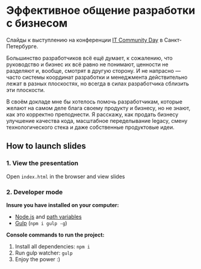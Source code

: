 # Эффективное общение разработки с бизнесом

Слайды к выступлению на конференции [IT Community Day](https://developers.sber.ru/kak-v-sbere/events/it_october) в Санкт-Петербурге.

Большинство разработчиков всё ещё думает, к сожалению, что руководство и бизнес их всё равно не понимают, ценности не разделяют и, вообще, смотрят в другую сторону. И не напрасно — часто системы координат разработки и менеджмента действительно лежат в разных плоскостях, но всегда в силах разработчика сблизить эти плоскости.

В своём докладе мне бы хотелось помочь разработчикам, которые желают на самом деле блага своему продукту и бизнесу, но не знают, как это корректно преподнести. Я расскажу, как продать бизнесу улучшение качества кода, масштабное переделывание legacy, смену технологического стека и даже собственные продуктовые идеи.

## How to launch slides
### 1. View the presentation
Open `index.html` in the browser and view slides

### 2. Developer mode

__Insure you have installed on your computer:__

* [Node.js](https://nodejs.org/en/download/) and [path variables](http://stackoverflow.com/questions/8278143/node-js-how-to-run-node-command-from-any-path)
* [Gulp](http://gulpjs.com/) (`npm i gulp -g`)

__Console commands to run the project:__

1. Install all dependenсies: `npm i`
2. Run gulp watcher: `gulp`
3. Enjoy the power :)
